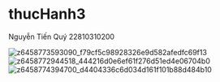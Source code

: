 # thucHanh3
Nguyễn Tiến Quý 22810310200

![z6458773593090_f79cf5c98928326e9d582afedfc69f13](https://github.com/user-attachments/assets/b93d53dd-398c-4a30-9793-8b0e22920e17)
![z6458772944518_444216d0e6ef61f276d51ed4e06704b0](https://github.com/user-attachments/assets/c053639c-88a4-4046-a733-bba818e7dded)
![z6458774394700_d4404336c6d034d161f101b88d484b10](https://github.com/user-attachments/assets/2497dec2-3b32-48bf-a998-a4cdef778822)
